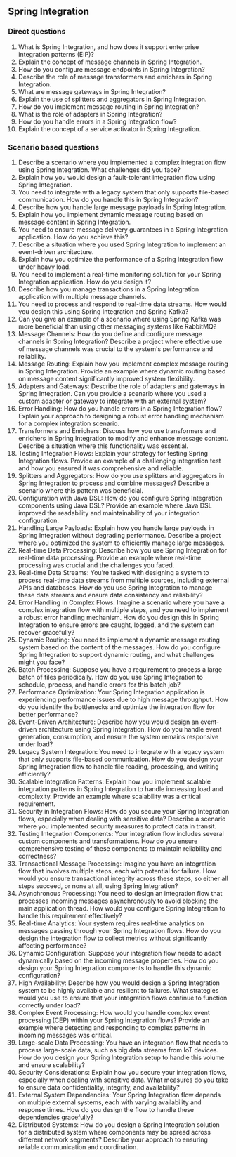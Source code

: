 ## Spring Integration

### Direct questions
1. What is Spring Integration, and how does it support enterprise integration patterns (EIP)?
1. Explain the concept of message channels in Spring Integration.
1. How do you configure message endpoints in Spring Integration?
1. Describe the role of message transformers and enrichers in Spring Integration.
1. What are message gateways in Spring Integration?
1. Explain the use of splitters and aggregators in Spring Integration.
1. How do you implement message routing in Spring Integration?
1. What is the role of adapters in Spring Integration?
1. How do you handle errors in a Spring Integration flow?
1. Explain the concept of a service activator in Spring Integration.

### Scenario based questions

1. Describe a scenario where you implemented a complex integration flow using Spring Integration. What challenges did you face?
2. Explain how you would design a fault-tolerant integration flow using Spring Integration.
3. You need to integrate with a legacy system that only supports file-based communication. How do you handle this in Spring Integration?
4. Describe how you handle large message payloads in Spring Integration.
5. Explain how you implement dynamic message routing based on message content in Spring Integration.
6. You need to ensure message delivery guarantees in a Spring Integration application. How do you achieve this?
7. Describe a situation where you used Spring Integration to implement an event-driven architecture.
8. Explain how you optimize the performance of a Spring Integration flow under heavy load.
9. You need to implement a real-time monitoring solution for your Spring Integration application. How do you design it?
10. Describe how you manage transactions in a Spring Integration application with multiple message channels.
11. You need to process and respond to real-time data streams. How would you design this using Spring Integration and Spring Kafka?
12. Can you give an example of a scenario where using Spring Kafka was more beneficial than using other messaging systems like RabbitMQ?
13. Message Channels: How do you define and configure message channels in Spring Integration? Describe a project where effective use of message channels was crucial to the system's performance and reliability.
14. Message Routing: Explain how you implement complex message routing in Spring Integration. Provide an example where dynamic routing based on message content significantly improved system flexibility.
15. Adapters and Gateways: Describe the role of adapters and gateways in Spring Integration. Can you provide a scenario where you used a custom adapter or gateway to integrate with an external system?
16. Error Handling: How do you handle errors in a Spring Integration flow? Explain your approach to designing a robust error handling mechanism for a complex integration scenario.
17. Transformers and Enrichers: Discuss how you use transformers and enrichers in Spring Integration to modify and enhance message content. Describe a situation where this functionality was essential.
18. Testing Integration Flows: Explain your strategy for testing Spring Integration flows. Provide an example of a challenging integration test and how you ensured it was comprehensive and reliable.
19. Splitters and Aggregators: How do you use splitters and aggregators in Spring Integration to process and combine messages? Describe a scenario where this pattern was beneficial.
20. Configuration with Java DSL: How do you configure Spring Integration components using Java DSL? Provide an example where Java DSL improved the readability and maintainability of your integration configuration.
21. Handling Large Payloads: Explain how you handle large payloads in Spring Integration without degrading performance. Describe a project where you optimized the system to efficiently manage large messages.
22. Real-time Data Processing: Describe how you use Spring Integration for real-time data processing. Provide an example where real-time processing was crucial and the challenges you faced.
23. Real-time Data Streams: You’re tasked with designing a system to process real-time data streams from multiple sources, including external APIs and databases. How do you use Spring Integration to manage these data streams and ensure data consistency and reliability?
24. Error Handling in Complex Flows: Imagine a scenario where you have a complex integration flow with multiple steps, and you need to implement a robust error handling mechanism. How do you design this in Spring Integration to ensure errors are caught, logged, and the system can recover gracefully?
25. Dynamic Routing: You need to implement a dynamic message routing system based on the content of the messages. How do you configure Spring Integration to support dynamic routing, and what challenges might you face?
26. Batch Processing: Suppose you have a requirement to process a large batch of files periodically. How do you use Spring Integration to schedule, process, and handle errors for this batch job?
27. Performance Optimization: Your Spring Integration application is experiencing performance issues due to high message throughput. How do you identify the bottlenecks and optimize the integration flow for better performance?
28. Event-Driven Architecture: Describe how you would design an event-driven architecture using Spring Integration. How do you handle event generation, consumption, and ensure the system remains responsive under load?
29. Legacy System Integration: You need to integrate with a legacy system that only supports file-based communication. How do you design your Spring Integration flow to handle file reading, processing, and writing efficiently?
30. Scalable Integration Patterns: Explain how you implement scalable integration patterns in Spring Integration to handle increasing load and complexity. Provide an example where scalability was a critical requirement.
31. Security in Integration Flows: How do you secure your Spring Integration flows, especially when dealing with sensitive data? Describe a scenario where you implemented security measures to protect data in transit.
32. Testing Integration Components: Your integration flow includes several custom components and transformations. How do you ensure comprehensive testing of these components to maintain reliability and correctness?
33. Transactional Message Processing: Imagine you have an integration flow that involves multiple steps, each with potential for failure. How would you ensure transactional integrity across these steps, so either all steps succeed, or none at all, using Spring Integration?
34. Asynchronous Processing: You need to design an integration flow that processes incoming messages asynchronously to avoid blocking the main application thread. How would you configure Spring Integration to handle this requirement effectively?
35. Real-time Analytics: Your system requires real-time analytics on messages passing through your Spring Integration flows. How do you design the integration flow to collect metrics without significantly affecting performance?
36. Dynamic Configuration: Suppose your integration flow needs to adapt dynamically based on the incoming message properties. How do you design your Spring Integration components to handle this dynamic configuration?
37. High Availability: Describe how you would design a Spring Integration system to be highly available and resilient to failures. What strategies would you use to ensure that your integration flows continue to function correctly under load?
38. Complex Event Processing: How would you handle complex event processing (CEP) within your Spring Integration flows? Provide an example where detecting and responding to complex patterns in incoming messages was critical.
39. Large-scale Data Processing: You have an integration flow that needs to process large-scale data, such as big data streams from IoT devices. How do you design your Spring Integration setup to handle this volume and ensure scalability?
40. Security Considerations: Explain how you secure your integration flows, especially when dealing with sensitive data. What measures do you take to ensure data confidentiality, integrity, and availability?
41. External System Dependencies: Your Spring Integration flow depends on multiple external systems, each with varying availability and response times. How do you design the flow to handle these dependencies gracefully?
42. Distributed Systems: How do you design a Spring Integration solution for a distributed system where components may be spread across different network segments? Describe your approach to ensuring reliable communication and coordination.